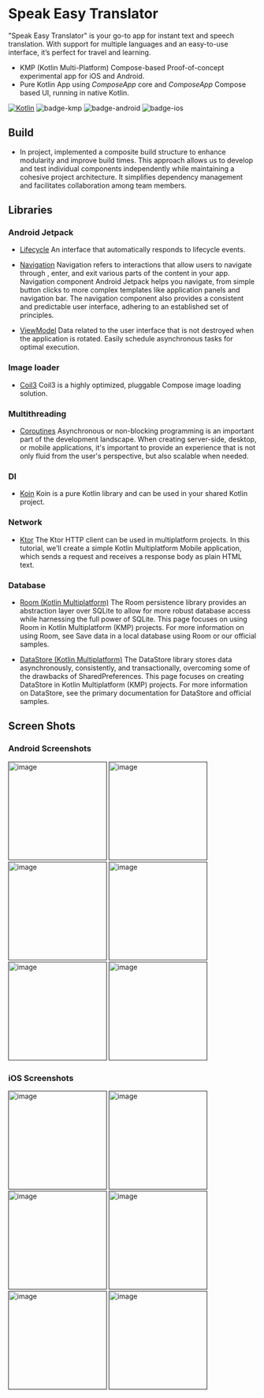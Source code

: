 # Speak Easy Translator

"Speak Easy Translator" is your go-to app for instant text and speech translation. With support for
multiple languages and an easy-to-use interface, it’s perfect for travel and learning.

- KMP (Kotlin Multi-Platform) Compose-based Proof-of-concept experimental app for iOS and Android.
- Pure Kotlin App using _ComposeApp_ core and _ComposeApp_ Compose based UI, running in native
  Kotlin.

[![Kotlin](https://img.shields.io/badge/Kotlin-2.0.0-blue.svg?style=flat&logo=kotlin)](https://kotlinlang.org)
![badge-kmp](https://img.shields.io/badge/KMP-1.6.1.1-blue)
![badge-android](http://img.shields.io/badge/platform-android-6EDB8D.svg?style=flat)
![badge-ios](http://img.shields.io/badge/platform-ios-CDCDCD.svg?style=flat)

## Build

* In project, implemented a composite build structure to enhance modularity and improve
build times. This approach allows us to develop and test individual components independently while
maintaining a cohesive project architecture. It simplifies dependency management and facilitates
collaboration among team members.

## Libraries

### Android Jetpack

* [Lifecycle](https://developer.android.com/topic/libraries/architecture/lifecycle) An interface
  that automatically responds to lifecycle events.

* [Navigation](https://developer.android.com/guide/navigation?gclsrc=aw.ds&gclid=Cj0KCQiA09eQBhCxARIsAAYRiymyM6hTEs0cGr5ZCXOWtLhVUwDK1O86vf8V_Uq2DWvVYNFZwPFznzAaAllMEALw_wcB)
  Navigation refers to interactions that allow users to navigate through , enter, and exit various
  parts of the content in your app. Navigation component Android Jetpack helps you navigate, from
  simple button clicks to more complex templates like application panels and navigation bar. The
  navigation component also provides a consistent and predictable user interface, adhering to an
  established set of principles.

* [ViewModel](https://developer.android.com/topic/libraries/architecture/viewmodel) Data related to
  the user interface that is not destroyed when the application is rotated. Easily schedule
  asynchronous tasks for optimal execution.

### Image loader

* [Coil3](https://skydoves.github.io/landscapist/coil3/) Coil3 is a highly optimized,
  pluggable Compose image loading solution.

### Multithreading

* [Coroutines](https://kotlinlang.org/docs/coroutines-overview.html) Asynchronous or non-blocking
  programming is an important part of the development landscape. When creating server-side, desktop,
  or mobile applications, it's important to provide an experience that is not only fluid from the
  user's perspective, but also scalable when needed.

### DI

* [Koin](https://insert-koin.io/docs/reference/koin-mp/kmp/)
  Koin is a pure Kotlin library and can be used in your shared Kotlin project.

### Network

* [Ktor](https://ktor.io/docs/client-create-multiplatform-application.html)
  The Ktor HTTP client can be used in multiplatform projects. In this tutorial, we'll create a
  simple Kotlin Multiplatform Mobile application, which sends a request and receives a response body
  as plain HTML text.

### Database

* [Room (Kotlin Multiplatform)](https://developer.android.com/kotlin/multiplatform/room) The Room
  persistence library provides an abstraction layer over SQLite to allow for more robust database
  access while harnessing the full power of SQLite. This page focuses on using Room in Kotlin
  Multiplatform (KMP) projects. For more information on using Room, see Save data in a local
  database using Room or our official samples.

* [DataStore (Kotlin Multiplatform)](https://developer.android.com/kotlin/multiplatform/datastore)
  The DataStore library stores data asynchronously, consistently, and transactionally, overcoming
  some of the drawbacks of SharedPreferences. This page focuses on creating DataStore in Kotlin
  Multiplatform (KMP) projects. For more information on DataStore, see the primary documentation for
  DataStore and official samples.

## Screen Shots

### Android Screenshots

[<img width="200" alt="image" src="https://github.com/yusuf0405/SpeakEasy/blob/master/assets/screenshots/android/light_main_screen.png">]()
[<img width="200" alt="image" src="https://github.com/yusuf0405/SpeakEasy/blob/master/assets/screenshots/android/light_language_dialog.png">]()
[<img width="200" alt="image" src="https://github.com/yusuf0405/SpeakEasy/blob/master/assets/screenshots/android/light_language_screen.png">]()
[<img width="200" alt="image" src="https://github.com/yusuf0405/SpeakEasy/blob/master/assets/screenshots/android/dark_main_screen.png">]()
[<img width="200" alt="image" src="https://github.com/yusuf0405/SpeakEasy/blob/master/assets/screenshots/android/dark_language_dialog.png">]()
[<img width="200" alt="image" src="https://github.com/yusuf0405/SpeakEasy/blob/master/assets/screenshots/android/dark_language_screen.png">]()

### iOS Screenshots

[<img width="200" alt="image" src="https://github.com/yusuf0405/SpeakEasy/blob/master/assets/screenshots/ios/light_main_screen.png">]()
[<img width="200" alt="image" src="https://github.com/yusuf0405/SpeakEasy/blob/master/assets/screenshots/ios/light_language_dialog.png">]()
[<img width="200" alt="image" src="https://github.com/yusuf0405/SpeakEasy/blob/master/assets/screenshots/ios/light_language_screen.png">]()
[<img width="200" alt="image" src="https://github.com/yusuf0405/SpeakEasy/blob/master/assets/screenshots/ios/dark_main_screen.png">]()
[<img width="200" alt="image" src="https://github.com/yusuf0405/SpeakEasy/blob/master/assets/screenshots/ios/dark_language_dialog.png">]()
[<img width="200" alt="image" src="https://github.com/yusuf0405/SpeakEasy/blob/master/assets/screenshots/ios/dark_language_screen.png">]()
